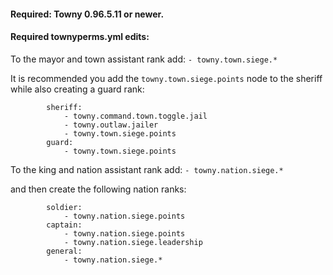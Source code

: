 #### Required: Towny 0.96.5.11 or newer.

#### Required townyperms.yml edits:

To the mayor and town assistant rank add:
`- towny.town.siege.*`

It is recommended you add the `towny.town.siege.points` node to the sheriff while also creating a guard rank:
```
        sheriff:
            - towny.command.town.toggle.jail
            - towny.outlaw.jailer
            - towny.town.siege.points
        guard:
            - towny.town.siege.points
```

To the king and nation assistant rank add:
`- towny.nation.siege.*`

and then create the following nation ranks:
```
        soldier:
            - towny.nation.siege.points
        captain:
            - towny.nation.siege.points
            - towny.nation.siege.leadership
        general:
            - towny.nation.siege.*
```
